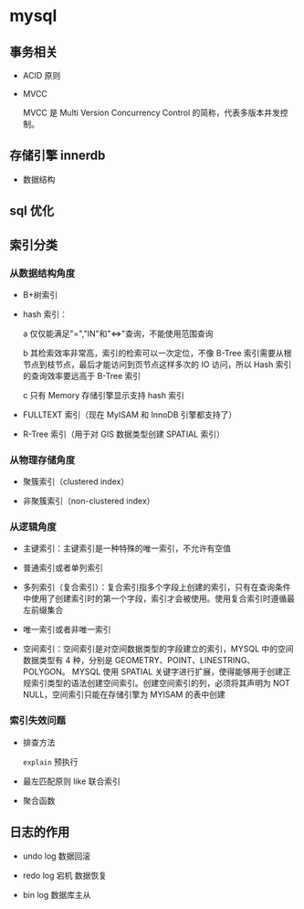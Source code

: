 # mysql

## 事务相关

- ACID 原则

- MVCC

  MVCC 是 Multi Version Concurrency Control 的简称，代表多版本并发控制。

## 存储引擎 innerdb

- 数据结构

## sql 优化

## 索引分类

### 从数据结构角度

- B+树索引

- hash 索引：

  a 仅仅能满足"=","IN"和"<=>"查询，不能使用范围查询

  b 其检索效率非常高，索引的检索可以一次定位，不像 B-Tree 索引需要从根节点到枝节点，最后才能访问到页节点这样多次的 IO 访问，所以 Hash 索引的查询效率要远高于 B-Tree 索引

  c 只有 Memory 存储引擎显示支持 hash 索引

- FULLTEXT 索引（现在 MyISAM 和 InnoDB 引擎都支持了）

- R-Tree 索引（用于对 GIS 数据类型创建 SPATIAL 索引）

### 从物理存储角度

- 聚簇索引（clustered index）

- 非聚簇索引（non-clustered index）

### 从逻辑角度

- 主键索引：主键索引是一种特殊的唯一索引，不允许有空值

- 普通索引或者单列索引

- 多列索引（复合索引）：复合索引指多个字段上创建的索引，只有在查询条件中使用了创建索引时的第一个字段，索引才会被使用。使用复合索引时遵循最左前缀集合

- 唯一索引或者非唯一索引

- 空间索引：空间索引是对空间数据类型的字段建立的索引，MYSQL 中的空间数据类型有 4 种，分别是 GEOMETRY、POINT、LINESTRING、POLYGON。 MYSQL 使用 SPATIAL 关键字进行扩展，使得能够用于创建正规索引类型的语法创建空间索引。创建空间索引的列，必须将其声明为 NOT NULL，空间索引只能在存储引擎为 MYISAM 的表中创建

### 索引失效问题

- 排查方法

  `explain` 预执行

- 最左匹配原则 like 联合索引

- 聚合函数

## 日志的作用

- undo log 数据回滚

- redo log 宕机 数据恢复

- bin log 数据库主从
